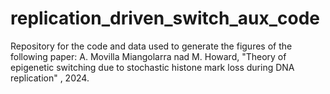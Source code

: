 # replication_driven_switch_aux_code
Repository for the code and data used to generate the figures of the following paper:
A. Movilla Miangolarra nad M. Howard, "Theory of epigenetic switching due to stochastic histone mark loss during DNA replication" , 2024.
